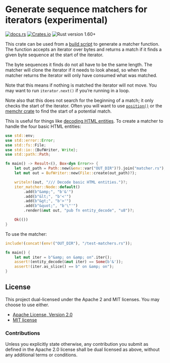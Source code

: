 # Generate sequence matchers for iterators (experimental)

[![docs.rs](https://img.shields.io/docsrs/iter-matcher)][docs.rs]
[![Crates.io](https://img.shields.io/crates/v/iter-matcher)][crates.io]
![Rust version 1.60+](https://img.shields.io/badge/Rust%20version-1.60%2B-success)

This crate can be used from a [build script] to generate a matcher function. The
function accepts an iterator over bytes and returns a match if it finds a given
byte sequence at the start of the iterator.

The byte sequences it finds do not all have to be the same length. The matcher
will clone the iterator if it needs to look ahead, so when the matcher returns
the iterator will only have consumed what was matched.

Note that this means if nothing is matched the iterator will not move. You may
want to run `iterator.next()` if you’re running in a loop.

Note also that this does not search for the beginning of a match; it only checks
the start of the iterator. Often you will want to use [`position()`] or
the [memchr crate][memchr] to find the start of a potential match.

This is useful for things like [decoding HTML entities][htmlize]. To create a
matcher to handle the four basic HTML entities:

```rust
use std::env;
use std::error::Error;
use std::fs::File;
use std::io::{BufWriter, Write};
use std::path::Path;

fn main() -> Result<(), Box<dyn Error>> {
    let out_path = Path::new(&env::var("OUT_DIR")?).join("matcher.rs");
    let mut out = BufWriter::new(File::create(out_path)?);

    writeln!(out, "/// Decode basic HTML entities.")?;
    iter_matcher::Node::default()
        .add(b"&amp;", "b'&'")
        .add(b"&lt;", "b'<'")
        .add(b"&gt;", "b'>'")
        .add(b"&quot;", "b'\"'")
        .render(&mut out, "pub fn entity_decode", "u8")?;

    Ok(())
}
```

To use the matcher:

```rust
include!(concat!(env!("OUT_DIR"), "/test-matchers.rs"));

fn main() {
    let mut iter = b"&amp; on &amp; on".iter();
    assert!(entity_decode(&mut iter) == Some(b'&'));
    assert!(iter.as_slice() == b" on &amp; on");
}
```

## License

This project dual-licensed under the Apache 2 and MIT licenses. You may choose
to use either.

  * [Apache License, Version 2.0](LICENSE-APACHE)
  * [MIT license](LICENSE-MIT)

### Contributions

Unless you explicitly state otherwise, any contribution you submit as defined
in the Apache 2.0 license shall be dual licensed as above, without any
additional terms or conditions.

[docs.rs]: https://docs.rs/iter-matcher/latest/iter_matcher/
[crates.io]: https://crates.io/crates/iter-matcher
[build script]: https://doc.rust-lang.org/cargo/reference/build-scripts.html
[`position()`]: https://doc.rust-lang.org/std/iter/trait.Iterator.html#method.position
[memchr]: http://docs.rs/memchr
[htmlize]: https://crates.io/crates/htmlize
